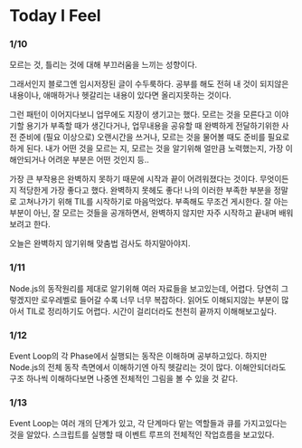 # Today I Feel

### 1/10

모르는 것, 틀리는 것에 대해 부끄러움을 느끼는 성향이다.

그래서인지 블로그엔 임시저장된 글이 수두룩하다. 공부를 해도 전혀 내 것이 되지않은 내용이나, 애매하거나 헷갈리는 내용이 있다면 올리지못하는 것이다.

그런 패턴이 이어지다보니 업무에도 지장이 생기고는 했다. 모르는 것을 모른다고 이야기할 용기가 부족할 때가 생긴다거나, 업무내용을 공유할 때 완벽하게 전달하기위한 사전 준비에 (필요 이상으로) 오랜시간을 쓰거나, 모르는 것을 물어볼 때도 준비를 필요로 하게 된다. 내가 어떤 것을 모르는 지, 모르는 것을 알기위해 얼만큼 노력했는지, 가장 이해안되거나 어려운 부분은 어떤 것인지 등..

가장 큰 부작용은 완벽하지 못하기 때문에 시작과 끝이 어려워졌다는 것이다. 무엇이든지 적당한게 가장 좋다고 했다. 완벽하지 못헤도 좋다!
나의 이러한 부족한 부분을 정말로 고쳐나가기 위해 TIL를 시작하기로 마음먹었다. 부족해도 무조건 게시한다. 잘 아는 부분이 아닌, 잘 모르는 것들을 공개하면서, 완벽하지 않지만 자주 시작하고 끝내며 배워보려고 한다.

오늘은 완벽하지 않기위해 맞춤법 검사도 하지말아야지.

### 1/11

Node.js의 동작원리를 제대로 알기위해 여러 자료들을 보고있는데, 어렵다. 당연히 그렇겠지만 로우레벨로 들어갈 수록 너무 너무 복잡하다.
읽어도 이해되지않는 부분이 많아서 TIL로 정리하기도 어렵다. 시간이 걸리더라도 천천히 끝까지 이해해보고싶다.

### 1/12

Event Loop의 각 Phase에서 실행되는 동작은 이해하며 공부하고있다. 하지만 Node.js의 전체 동작 측면에서 이해하기엔 아직 헷갈리는 것이 많다.
이해안되더라도 구조 하나씩 이해하다보면 나중엔 전체적인 그림을 볼 수 있을 것 같다.

### 1/13

Event Loop는 여러 개의 단계가 있고, 각 단계마다 맡는 역할들과 큐를 가지고있다는 것을 알았다. 스크립트를 실행할 때 이벤트 루프의 전체적인 작업흐름을 보고있다.
